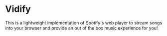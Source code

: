 # Vidify

This is a lightweight implementation of Spotify's web player to stream songs into your browser and provide an out of the box music experience for you!